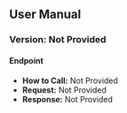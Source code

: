 ## User Manual

### Version: Not Provided

#### Endpoint

- **How to Call:** Not Provided
- **Request:** Not Provided
- **Response:** Not Provided

